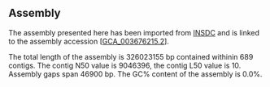 **Assembly**
--------

The assembly presented here has been imported from [INSDC](http://www.insdc.org) and is linked to the assembly accession [[GCA_003676215.2](http://www.ebi.ac.uk/ena/data/view/GCA_003676215.2)].

The total length of the assembly is 326023155 bp contained withinin 689 contigs.
The contig N50 value is 9046396, the contig L50 value is 10.
Assembly gaps span 46900 bp. The GC% content of the assembly is 0.0%.
